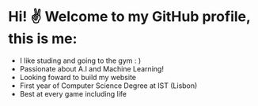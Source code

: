 # Hi! ✌️ Welcome to my GitHub profile, this is me: 
* I like studing and going to the gym : )
* Passionate about A.I and Machine Learning!
* Looking foward to build my website 
* First year of Computer Science Degree at IST (Lisbon)
* Best at every game including life
  

